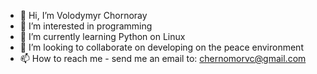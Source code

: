 - 👋 Hi, I’m Volodymyr Chornoray
- 👀 I’m interested in programming
- 🌱 I’m currently learning Python on Linux
- 💞️ I’m looking to collaborate on developing on the peace environment
- 📫 How to reach me  - send me an email to: chernomorvc@gmail.com

<!---
VolodymyrChornoray/VolodymyrChornoray is a ✨ special ✨ repository because its `README.md` (this file) appears on your GitHub profile.
You can click the Preview link to take a look at your changes.
--->
